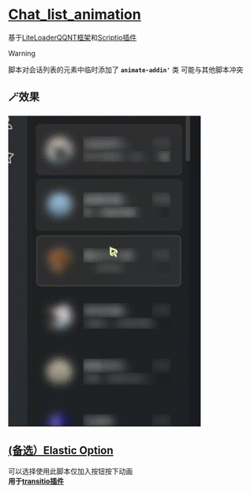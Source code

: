 # **[Chat_list_animation](https://github.com/naahi-i/LiteLoaderQQNT--Transitio--Chat_list_animation/blob/main/Chat_list_animation.js)**
基于[LiteLoaderQQNT框架](https://github.com/LiteLoaderQQNT/LiteLoaderQQNT)和[Scriptio插件](https://github.com/PRO-2684/Scriptio)

> [!WARNING]
> 脚本对会话列表的元素中临时添加了 **`animate-addin'`** 类 
> 可能与其他脚本冲突

## 🪄效果
![show](gif/show.gif)

## [(备选）Elastic Option](https://github.com/naahi-i/LiteLoaderQQNT--Transitio--Chat_list_animation/blob/main/Elastic%20Option.css) 
可以选择使用此脚本仅加入按钮按下动画  
**用于[transitio插件](https://github.com/PRO-2684/transitio)**
